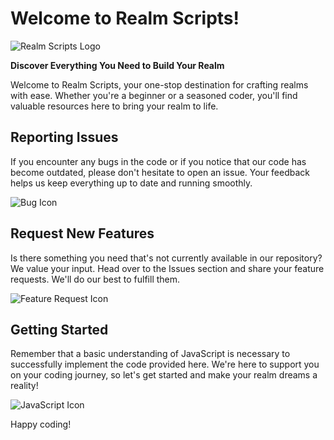 # Welcome to Realm Scripts!

![Realm Scripts Logo](https://banner2.cleanpng.com/20180716/eej/kisspng-javascript-programming-language-scripting-language-jquery-logo-5b4d19e13d2313.2963691715317795532504.jpg)

**Discover Everything You Need to Build Your Realm**

Welcome to Realm Scripts, your one-stop destination for crafting realms with ease. Whether you're a beginner or a seasoned coder, you'll find valuable resources here to bring your realm to life.

## Reporting Issues
If you encounter any bugs in the code or if you notice that our code has become outdated, please don't hesitate to open an issue. Your feedback helps us keep everything up to date and running smoothly.

![Bug Icon](https://static.thenounproject.com/png/4269382-200.png)

## Request New Features
Is there something you need that's not currently available in our repository? We value your input. Head over to the Issues section and share your feature requests. We'll do our best to fulfill them.

![Feature Request Icon](feature-request-icon.png)

## Getting Started
Remember that a basic understanding of JavaScript is necessary to successfully implement the code provided here. We're here to support you on your coding journey, so let's get started and make your realm dreams a reality!

![JavaScript Icon](javascript-icon.png)

Happy coding!

